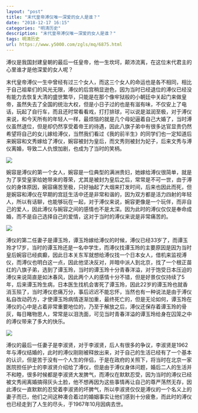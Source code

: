 ```yaml
---
layout: "post"
title: "末代皇帝溥仪唯一深爱的女人是谁？"
date: "2018-12-17 16:15"
categories: "明清历史"
description: "末代皇帝溥仪唯一深爱的女人是谁？"
tags: 明清历史
url: https://www.y5000.com/zgls/mq/6875.html
---
```






溥仪是我国封建皇朝的最后一任皇帝，他一生坎坷，颠沛流离，在这位末代君主的心里谁才是他深爱的女人呢？

末代皇帝溥仪一生中曾经有过三个女人，而这三个女人的命运也是各不相同，相比于自己祖辈们的风光无限，溥仪的后宫稍显逊色，因为当时已经退位的溥仪已经没有能力去恢复大清的盛世繁华，只能是在那个像牢狱般的小朝廷中关起门来做皇帝，虽然失去了全国的统治大权，但是小日子过的也是有滋有味，不仅安上了电话，玩起了自行车，而且还时常看看戏，打打排球，可以说是滋润至极，对于溥仪来说，和今天所有的年轻人一样，最烦恼的就是几个母妃逼着自己大婚了，当时溥仪虽然退位，但是却仍然享受着帝王的待遇，因此八旗子弟中有很多达官显贵仍然希望将自己的女儿嫁给溥仪，当然我们看过《我的前半生》的同学们也一定知道后来婉容和文秀嫁给了溥仪，婉容被封为皇后，而文秀则被封为妃子，后来文秀与溥仪离婚，导致二人仇恨加剧，也成为了当时的笑柄。

![](https://img.y5000.com/uploads/allimg/161209/104A95294-0.jpg)

婉容是溥仪的第一个女人，婉容是一位典型的满洲贵妇，她嫁给溥仪很简单，就是为了享受皇家给她带来的尊荣，尤其是被封为皇后之后，常常是不可一世，由于溥仪的身体原因，婉容痛苦至极，只好抽起了大烟来打发时间，后来也因此而死，但是婉容和溥仪在早期的宫廷生活中还是非常和谐的，因为双方都是活力四射的年轻人，所以有话聊，也能够玩在一起，对于溥仪来说，婉容更像是一个玩伴，而非自己的爱人，因此溥仪与婉容之间的感情也不是太深。因为此时的溥仪仅仅是奉命成婚，而不是自己选择自己的爱情，这对于当时的溥仪来说是非常痛苦的。

![](https://img.y5000.com/uploads/allimg/161209/104A92P8-1.jpg)

溥仪的第二任妻子是谭玉玲，谭玉玲嫁给溥仪的时候，溥仪已经33岁了，而谭玉玲才17岁，当时的谭玉玲还是一名中学生，而溥仪找谭玉玲的主要原因是因为当时皇后婉容已经疯癫，因此日本关东军就想给溥仪找一个日本女人，借机来监视溥仪，而溥仪也明白这一点，因此他坚决反对，并暗中派人到北京，找了一个根正苗红的八旗子弟，选到了谭玉玲，当时的谭玉玲十分青春洋溢，对于饱受日本压迫的溥仪来说简直是如沐春风，因此两个人的感情十分不错，但是好景仅仅持续了5年，后来谭玉玲生病，日本医生找机会害死了谭玉玲，因此22岁的谭玉玲也就香消玉殒了，当时溥仪悲痛万分，事后迟迟不能忘怀，当然也有一种说法是由于溥仪私自改动药方，才使谭玉玲病情逐渐加重，最终死亡的，但是无论如何，谭玉玲在溥仪的心中是占着非常重要地位的，乃至于解放之后，溥仪还保存着谭玉玲的骨灰，每日睹物思人，常常是以泪洗面，可见当时青春洋溢的谭玉玲给身在囚笼之中的溥仪带来了多大的快乐。

![](https://img.y5000.com/uploads/allimg/161209/104A9D52-2.jpg)

溥仪的最后一任妻子是李淑贤，对于李淑贤，后人有很多的争议，李淑贤是1962年与溥仪结婚的，此时的溥仪刚刚被释放出来，对于自己的生活已经有了一个基本的认识，但是苦于没有一个人生的伴侣，于是在政府的关照下，将当时在北京一家医院担任护士的李淑贤介绍给了溥仪，但是由于溥仪身体问题，婚后二人的生活并不和睦，很多时候都是李淑贤大发脾气，而溥仪在默默忍受，因为当时的溥仪已经被文秀闹离婚搞得灰头土脸，他不想再因为这些事情再让自己的尊严荡然无存，因此溥仪一直默默的忍受着李淑贤的坏脾气，所以李淑贤仅仅是溥仪的一个名义上的妻子而已，他们之间这种凑合着过的婚姻事实让他们感到十分疲惫，而此时的溥仪也已经走到了人生的尽头，于1967年10月因病去世。
